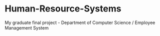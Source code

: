# Human-Resource-Systems
My graduate final project - Department of Computer Science / Employee Management System
